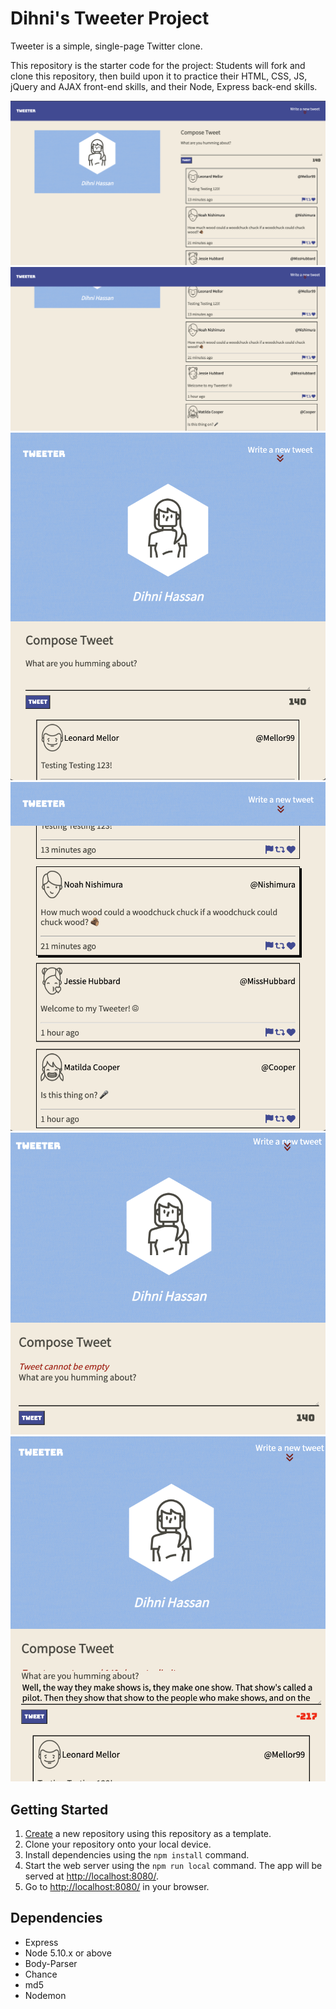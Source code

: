# Dihni's Tweeter Project

Tweeter is a simple, single-page Twitter clone.

This repository is the starter code for the project: Students will fork and clone this repository, then build upon it to practice their HTML, CSS, JS, jQuery and AJAX front-end skills, and their Node, Express back-end skills.


!["Screenshot of Tweeter Desktop View"](https://github.com/dihnihassan/tweeter/blob/master/docs/tweeter-home-page.png?raw=true)
!["Screenshot of Posted Tweets"](https://github.com/dihnihassan/tweeter/blob/master/docs/posted-tweets.png?raw=true)
!["Screenshot of Tweeter Tablet View"](https://github.com/dihnihassan/tweeter/blob/master/docs/tweeter-tablet-view.png?raw=true)
!["Screenshot of Posted Tweets in Tablet View"](https://github.com/dihnihassan/tweeter/blob/master/docs/postedTweets-tablet-view.png?raw=true)
!["Screenshot of Empty Tweet Box Error"](https://github.com/dihnihassan/tweeter/blob/master/docs/empty-tweet-box-error.png?raw=true)
!["Screenshot of Tweet Limit Exceeded Error"](https://github.com/dihnihassan/tweeter/blob/master/docs/tweet-limit-exceeded-error.png?raw=true)

## Getting Started

1. [Create](https://docs.github.com/en/repositories/creating-and-managing-repositories/creating-a-repository-from-a-template) a new repository using this repository as a template.
2. Clone your repository onto your local device.
3. Install dependencies using the `npm install` command.
3. Start the web server using the `npm run local` command. The app will be served at <http://localhost:8080/>.
4. Go to <http://localhost:8080/> in your browser.

## Dependencies

- Express
- Node 5.10.x or above
- Body-Parser
- Chance 
- md5
- Nodemon


